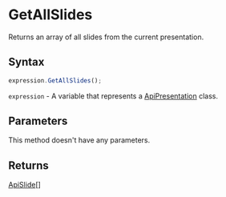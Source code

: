 # GetAllSlides

Returns an array of all slides from the current presentation.

## Syntax

```javascript
expression.GetAllSlides();
```

`expression` - A variable that represents a [ApiPresentation](../ApiPresentation.md) class.

## Parameters

This method doesn't have any parameters.

## Returns

[ApiSlide](../../ApiSlide/ApiSlide.md)[]